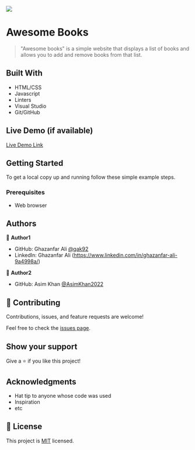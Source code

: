 ![](https://img.shields.io/badge/Microverse-blueviolet)

# Awesome Books

> "Awesome books" is a simple website that displays a list of books and allows you to add and remove books from that list.


## Built With

- HTML/CSS
- Javascript
- Linters
- Visual Studio
- Git/GitHub

## Live Demo (if available)

[Live Demo Link](https://gak92.github.io/awesome_books/)


## Getting Started


To get a local copy up and running follow these simple example steps.

### Prerequisites
- Web browser


## Authors

👤 **Author1**

- GitHub: Ghazanfar Ali [@gak92](https://github.com/gak92)
- LinkedIn: Ghazanfar Ali (https://www.linkedin.com/in/ghazanfar-ali-9a4998a/)

👤 **Author2**

- GitHub: Asim Khan [@AsimKhan2022](https://github.com/AsimKhan2022)


## 🤝 Contributing

Contributions, issues, and feature requests are welcome!

Feel free to check the [issues page](../../issues/).

## Show your support

Give a ⭐️ if you like this project!

## Acknowledgments

- Hat tip to anyone whose code was used
- Inspiration
- etc

## 📝 License

This project is [MIT](./MIT.md) licensed.
